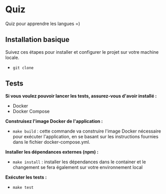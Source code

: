 # Quiz

Quiz pour apprendre les langues =)

## Installation basique
Suivez ces étapes pour installer et configurer le projet sur votre machine locale.

- `git clone`

## Tests
**Si vous voulez pouvoir lancer les tests, assurez-vous d'avoir installé :**

- Docker
- Docker Compose

**Construisez l'image Docker de l'application :**

- `make build` : cette commande va construire l'image Docker nécessaire pour exécuter l'application, en se basant sur les instructions fournies dans le fichier docker-compose.yml.

**Installer les dépendances externes (npm) :**
- `make install` : installer les dépendances dans le container et le changement se fera également sur votre environnement local

**Exécuter les tests :**

- `make test`